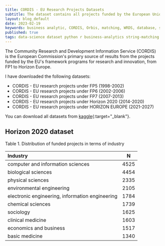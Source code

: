 ```yaml
---
title: CORDIS - EU Research Projects Datasets
subtitle: The dataset contains all projects funded by the European Union from 1998 to 2027, I organized those datasets in this post for research purpose. 
layout: blog_default
date: 2023-02-19
keywords: business analytic, CORDIS, Orbis, matching, WRDS, database, string-matching, open-data
published: true
tags: data-science dataset python r business-analytics string-matching 
---
```


The Community Research and Development Information Service (CORDIS) is the European Commission's primary source of results from the projects funded by the EU's framework programs for research and innovation, from FP1 to Horizon Europe.

I have downloaded the following datasets:

- CORDIS - EU research projects under FP5 (1998-2002)
- CORDIS - EU research projects under FP6 (2002-2006) 
- CORDIS - EU research projects under FP7 (2007-2013)
- CORDIS - EU research projects under Horizon 2020 (2014-2020)
- CORDIS - EU research projects under HORIZON EUROPE (2021-2027)

You can download all datasets from [kaggle](https://www.kaggle.com/datasets/oceanumeric/cordis){:target="_blank"}.



## Horizon 2020 dataset 


<div class="table-caption">
<span class="table-caption-label">Table 1.</span> Distribution of funded projects in terms of industry
</div>


|                                Industry                                 |N    |
|:-----------------------------------------------------------------------|:----:|
|                    computer and information sciences                    |4525 |
|                           biological sciences                           |4454 |
|                            physical sciences                            |2335 |
|                        environmental engineering                        |2105 |
| electronic engineering, information engineering |1784 |
|                            chemical sciences                            |1739 |
|                                sociology                                |1625 |
|                            clinical medicine                            |1603 |
|                         economics and business                          |1517 |
|                             basic medicine                              |1340 |
